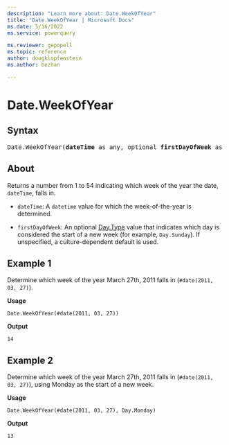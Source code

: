 ```yaml
---
description: "Learn more about: Date.WeekOfYear"
title: "Date.WeekOfYear | Microsoft Docs"
ms.date: 5/16/2022
ms.service: powerquery

ms.reviewer: gepopell
ms.topic: reference
author: dougklopfenstein
ms.author: bezhan

---
```

# Date.WeekOfYear

## Syntax

<pre>
Date.WeekOfYear(<b>dateTime</b> as any, optional <b>firstDayOfWeek</b> as nullable number) as nullable number
</pre>

## About

Returns a number from 1 to 54 indicating which week of the year the date, `dateTime`, falls in.

- `dateTime`: A `datetime` value for which the week-of-the-year is determined.

- `firstDayOfWeek`: An optional [Day.Type](day-type.md) value that indicates which day is considered the start of a new week (for example, `Day.Sunday`). If unspecified, a culture-dependent default is used.

## Example 1

Determine which week of the year March 27th, 2011 falls in (`#date(2011, 03, 27)`).

**Usage**

```powerquery-m
Date.WeekOfYear(#date(2011, 03, 27))
```

**Output**

`14`

## Example 2

Determine which week of the year March 27th, 2011 falls in (`#date(2011, 03, 27)`), using Monday as the start of a new week.

**Usage**

```powerquery-m
Date.WeekOfYear(#date(2011, 03, 27), Day.Monday)
```

**Output**

`13`
